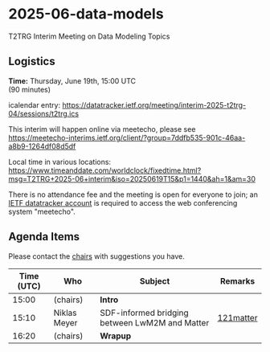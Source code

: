 # 2025-06-data-models

T2TRG Interim Meeting on Data Modeling Topics

## Logistics

**Time:** Thursday, June 19th, 15:00 UTC<br>
(90 minutes)

icalendar entry: <https://datatracker.ietf.org/meeting/interim-2025-t2trg-04/sessions/t2trg.ics>

This interim will happen online via meetecho, please see<br>
<https://meetecho-interims.ietf.org/client/?group=7ddfb535-901c-46aa-a8b9-1264df08d5df>

Local time in various locations:<br>
<https://www.timeanddate.com/worldclock/fixedtime.html?msg=T2TRG+2025-06+interim&iso=20250619T15&p1=1440&ah=1&am=30>

There is no attendance fee and the meeting is open for everyone to
join; an [IETF datatracker account](https://datatracker.ietf.org/) is
required to access the web conferencing system "meetecho".


## Agenda Items

Please contact the [chairs][] with suggestions you have.

| Time (UTC) | Who             | Subject                                                                           | Remarks           |
|------------|-----------------|-----------------------------------------------------------------------------------|-------------------|
|      15:00 | (chairs)        | **Intro**                                                                         |                   |
|      15:10 | Niklas Meyer    | SDF-informed bridging between LwM2M and Matter                                    | [121matter][]     |
|      16:20 | (chairs)        | **Wrapup**                                                                        |                   |

[augmenting]: https://www.rfc-editor.org/rfc/rfc7950#section-4.2.8
[sdfRef]: https://www.ietf.org/archive/id/draft-ietf-asdf-sdf-18.html#name-sdfref
[mapping]: https://www.ietf.org/archive/id/draft-bormann-asdf-sdf-mapping-05.html
[nipc]: https://www.ietf.org/archive/id/draft-ietf-asdf-nipc-03.html
[121matter]: https://datatracker.ietf.org/meeting/121/materials/slides-121-t2trg-converting-interaction-models-between-sdf-and-matter-00
[121senml]: https://datatracker.ietf.org/meeting/121/materials/slides-121-t2trg-sharing-data-models-between-senml-and-coreconf-slides-only-00 
[draft-senml]: https://datatracker.ietf.org/doc/draft-gudi-t2trg-senml-as-coreconf/
[chairs]: mailto:t2trg-chairs@irtf.org
